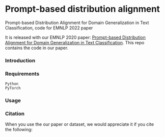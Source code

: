 # Prompt-based distribution alignment
Prompt-based Distribution Alignment for Domain Generalization in Text Classification, code for EMNLP 2022 paper

It is released with our EMNLP 2020 paper: [Prompt-based Distribution Alignment for Domain Generalization in Text Classification](). This repo contains the code in our paper. 


### Introduction


### Requirements
```
Python
PyTorch
```

### Usage


  


### Citation
When you use the our paper or dataset, we would appreciate it if you cite the following:
```
```
